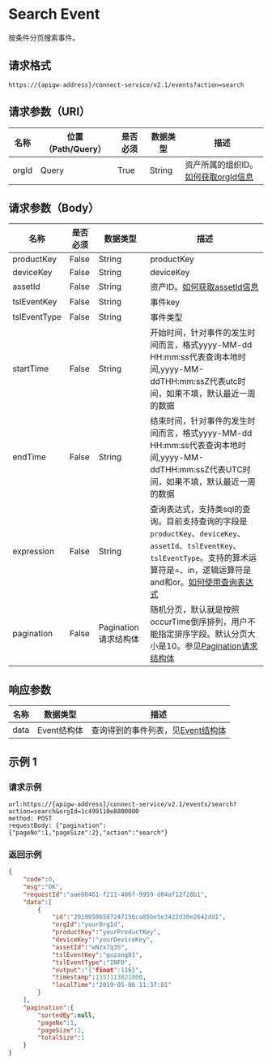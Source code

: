 # Search Event

按条件分页搜索事件。

## 请求格式

```
https://{apigw-address}/connect-service/v2.1/events?action=search
```

## 请求参数（URI）

| 名称          | 位置（Path/Query） | 是否必须 | 数据类型 | 描述      |
|---------------|------------------|----------|-----------|--------------|
| orgId         | Query            | True     | String    | 资产所属的组织ID。[如何获取orgId信息](/docs/api/zh_CN/latest/api_faqs#id-orgid-orgid)                |


## 请求参数（Body）

| 名称          | 是否必须 | 数据类型 | 描述      |
|------------------|---------------|----------|---|
| productKey  | False         | String| productKey|
| deviceKey   | False         | String| deviceKey|
| assetId  | False  | String | 资产ID。[如何获取assetId信息](/docs/api/zh_CN/latest/api_faqs.html#asset-id-assetid-assetid)|
| tslEventKey | False         | String| 事件key|
| tslEventType | False         | String| 事件类型|
| startTime   | False         | String | 开始时间，针对事件的发生时间而言，格式yyyy-MM-dd HH:mm:ss代表查询本地时间,yyyy-MM-ddTHH:mm:ssZ代表utc时间，如果不填，默认最近一周的数据|
| endTime  | False         | String    | 结束时间，针对事件的发生时间而言，格式yyyy-MM-dd HH:mm:ss代表查询本地时间,yyyy-MM-ddTHH:mm:ssZ代表UTC时间，如果不填，默认最近一周的数据|
| expression  | False         | String| 查询表达式，支持类sql的查询。目前支持查询的字段是`productKey`、`deviceKey`、`assetId`、`tslEventKey`、`tslEventType`。支持的算术运算符是=、in，逻辑运算符是and和or。[如何使用查询表达式](/docs/api/zh_CN/latest/api_faqs.html#id1) |
| pagination  | False  |Pagination请求结构体 | 随机分页，默认就是按照occurTime倒序排列，用户不能指定排序字段。默认分页大小是10。参见[Pagination请求结构体](/docs/api/zh_CN/latest/overview.html?highlight=pagination#pagination)  |



## 响应参数

| 名称| 数据类型 | 描述         |
|-------------|-------------------|-----------------------------|
| data |  Event结构体      |查询得到的事件列表，见[Event结构体](/docs/api/zh_CN/latest/connect/get_event.html#id3) |


## 示例 1

### 请求示例

```
url:https://{apigw-address}/connect-service/v2.1/events/search?action=search&orgId=1c499110e8800000
method: POST
requestBody: {"pagination":{"pageNo":1,"pageSize":2},"action":"search"}
```

### 返回示例

```json
{
    "code":0,
    "msg":"OK",
    "requestId":"aae68461-f211-406f-9959-d04af12f28b1",
    "data":[
        {
            "id":"20190506587247156ca85be5e3422d30e2642dd1",
            "orgId":"yourOrgId",
            "productKey":"yourProductKey",
            "deviceKey":"yourDeviceKey",
            "assetId":"wNzx7q3S",
            "tslEventKey":"guzang01",
            "tslEventType":"INFO",
            "output":"{"fioat":116}",
            "timestamp":1557113821000,
            "localTime":"2019-05-06 11:37:01"
        }
    ],
    "pagination":{
        "sortedBy":null,
        "pageNo":1,
        "pageSize":2,
        "totalSize":1
    }
}
```

